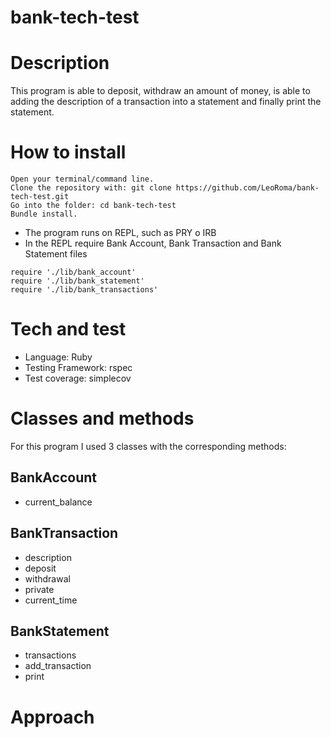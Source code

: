 # bank-tech-test

# Description

This program is able to deposit, withdraw an amount of money, is able to adding the description of a transaction into a statement and finally print the statement.

# How to install

```
Open your terminal/command line.
Clone the repository with: git clone https://github.com/LeoRoma/bank-tech-test.git
Go into the folder: cd bank-tech-test
Bundle install.
```
- The program runs on REPL, such as PRY o IRB
- In the REPL require Bank Account, Bank Transaction and Bank Statement files

```
require './lib/bank_account'
require './lib/bank_statement'
require './lib/bank_transactions'
```

# Tech and test

- Language: Ruby
- Testing Framework: rspec
- Test coverage: simplecov

# Classes and methods

For this program I used 3 classes with the corresponding methods:

## BankAccount
- current_balance

## BankTransaction
- description
- deposit
- withdrawal
- private
- current_time  

## BankStatement
- transactions
- add_transaction
- print

# Approach


